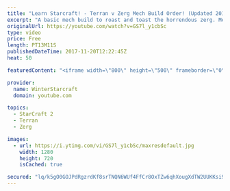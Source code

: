 ```yaml
---
title: "Learn Starcraft! - Terran v Zerg Mech Build Order! (Updated 2018)"
excerpt: "A basic mech build to roast and toast the horrendous zerg. Meant for lower level players looking for some direction! -- Watch live at https://www.twitch.tv/wintergaming"
originalUrl: https://youtube.com/watch?v=GS7l_y1cbSc
type: video
price: Free
length: PT13M11S
publishedDateTime: 2017-11-20T12:22:45Z
heat: 50

featuredContent: "<iframe width=\"800\" height=\"500\" frameborder=\"0\" src=\"https://www.youtube.com/embed/GS7l_y1cbSc\" allow=\"accelerometer; autoplay; encrypted-media; gyroscope; picture-in-picture\" allowfullscreen></iframe>"

provider:
  name: WinterStarcraft
  domain: youtube.com

topics:
  - StarCraft 2
  - Terran
  - Zerg

images:
  - url: https://i.ytimg.com/vi/GS7l_y1cbSc/maxresdefault.jpg
    width: 1280
    height: 720
    isCached: true

secured: "lq/k5gO0GOJPdRgzrdKf8srTNQN6WUf4FfCr8OxTZw6qhXougXdTW2UUKKsi9wjx9Zypd0pI4ClSbSWGQOjz0QdQFn9raByjHWqu+kGQV94cIJqXyDbugYR8pOgil15KantLeM8E7MtCJgFsVJ++v8k1SV/hTMSK+4kxkx4hAE69w4EGvUzGCZcvKwr+Ex0SUHwB7JPP+R5kmQ1xlNdxJi9+CsKo93u1YNfFZ90p5xhVpF3p1q1qbdUxB97lGL1a/MZ4NeLhGdXRwIIgI0LIOaKvM993UGPjXSZgoPPIVtMNnJpVNkmseWQA7Ieph1wmlumPXC8+nK2eIQOpKtsMOur9F2NV2qKBgtGtTVW3sa74S1iI1L2nnbBn385mdr+VblQfRS9ZXMS29Qs/jafp0KKpNgypmCOYOMQC4Psb0ZQ=;JAC2BWw0CdJoxo9jqB8tXg=="
---
```


